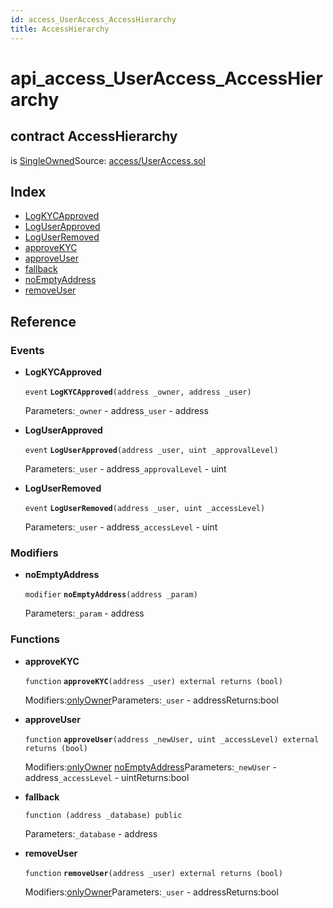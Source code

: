 ```yaml
---
id: access_UserAccess_AccessHierarchy
title: AccessHierarchy
---
```


# api\_access\_UserAccess\_AccessHierarchy

## contract AccessHierarchy

is [SingleOwned](https://github.com/MyBitFoundation/MyBit-Network.tech/tree/9bb35f4e2608f44c29e1b398fa64e00a295d0ed2/docgen/docs/ownership_SingleOwned.html)Source: [access/UserAccess.sol](https://github.com/MyBitFoundation/MyBit-Network.tech//blob/v0.0.0/contracts/access/UserAccess.sol)

## Index

* [LogKYCApproved](https://github.com/MyBitFoundation/MyBit-Network.tech/tree/9bb35f4e2608f44c29e1b398fa64e00a295d0ed2/docgen/docs/access_UserAccess_AccessHierarchy.html#LogKYCApproved)
* [LogUserApproved](https://github.com/MyBitFoundation/MyBit-Network.tech/tree/9bb35f4e2608f44c29e1b398fa64e00a295d0ed2/docgen/docs/access_UserAccess_AccessHierarchy.html#LogUserApproved)
* [LogUserRemoved](https://github.com/MyBitFoundation/MyBit-Network.tech/tree/9bb35f4e2608f44c29e1b398fa64e00a295d0ed2/docgen/docs/access_UserAccess_AccessHierarchy.html#LogUserRemoved)
* [approveKYC](https://github.com/MyBitFoundation/MyBit-Network.tech/tree/9bb35f4e2608f44c29e1b398fa64e00a295d0ed2/docgen/docs/access_UserAccess_AccessHierarchy.html#approveKYC)
* [approveUser](https://github.com/MyBitFoundation/MyBit-Network.tech/tree/9bb35f4e2608f44c29e1b398fa64e00a295d0ed2/docgen/docs/access_UserAccess_AccessHierarchy.html#approveUser)
* [fallback](https://github.com/MyBitFoundation/MyBit-Network.tech/tree/9bb35f4e2608f44c29e1b398fa64e00a295d0ed2/docgen/docs/access_UserAccess_AccessHierarchy.html)
* [noEmptyAddress](https://github.com/MyBitFoundation/MyBit-Network.tech/tree/9bb35f4e2608f44c29e1b398fa64e00a295d0ed2/docgen/docs/access_UserAccess_AccessHierarchy.html#noEmptyAddress)
* [removeUser](https://github.com/MyBitFoundation/MyBit-Network.tech/tree/9bb35f4e2608f44c29e1b398fa64e00a295d0ed2/docgen/docs/access_UserAccess_AccessHierarchy.html#removeUser)

## Reference

### Events

* **LogKYCApproved**

  `event` **`LogKYCApproved`**`(address _owner, address _user)`

  Parameters:`_owner` - address`_user` - address

* **LogUserApproved**

  `event` **`LogUserApproved`**`(address _user, uint _approvalLevel)`

  Parameters:`_user` - address`_approvalLevel` - uint

* **LogUserRemoved**

  `event` **`LogUserRemoved`**`(address _user, uint _accessLevel)`

  Parameters:`_user` - address`_accessLevel` - uint

### Modifiers

* **noEmptyAddress**

  `modifier` **`noEmptyAddress`**`(address _param)`

  Parameters:`_param` - address

### Functions

* **approveKYC**

  `function` **`approveKYC`**`(address _user) external returns (bool)`

  Modifiers:[onlyOwner](https://github.com/MyBitFoundation/MyBit-Network.tech/tree/9bb35f4e2608f44c29e1b398fa64e00a295d0ed2/docgen/docs/ownership_SingleOwned.html#onlyOwner)Parameters:`_user` - addressReturns:bool

* **approveUser**

  `function` **`approveUser`**`(address _newUser, uint _accessLevel) external returns (bool)`

  Modifiers:[onlyOwner](https://github.com/MyBitFoundation/MyBit-Network.tech/tree/9bb35f4e2608f44c29e1b398fa64e00a295d0ed2/docgen/docs/ownership_SingleOwned.html#onlyOwner) [noEmptyAddress](https://github.com/MyBitFoundation/MyBit-Network.tech/tree/9bb35f4e2608f44c29e1b398fa64e00a295d0ed2/docgen/docs/access_UserAccess_AccessHierarchy.html#noEmptyAddress)Parameters:`_newUser` - address`_accessLevel` - uintReturns:bool

* **fallback**

  `function (address _database) public`

  Parameters:`_database` - address

* **removeUser**

  `function` **`removeUser`**`(address _user) external returns (bool)`

  Modifiers:[onlyOwner](https://github.com/MyBitFoundation/MyBit-Network.tech/tree/9bb35f4e2608f44c29e1b398fa64e00a295d0ed2/docgen/docs/ownership_SingleOwned.html#onlyOwner)Parameters:`_user` - addressReturns:bool


